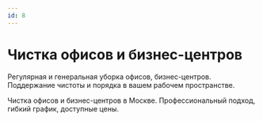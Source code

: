 ```yaml
---
id: 8
---
```


# Чистка офисов и бизнес-центров

Регулярная и генеральная уборка офисов, бизнес-центров. Поддержание чистоты и порядка в вашем рабочем пространстве.

Чистка офисов и бизнес-центров в Москве. Профессиональный подход, гибкий график, доступные цены.
